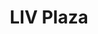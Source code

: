 ---
order: 11
thumbnail: /images/brokers-and-realtors/portfolio/liv-plaza/thumbnail.jpg
title: LIV Plaza
credit: ATV
slides:
  - image: /images/brokers-and-realtors/portfolio/liv-plaza/slide-1.jpg
    type: image
    proportion: video
  - image: /images/brokers-and-realtors/portfolio/liv-plaza/slide-2.jpg
    type: image
    proportion: video
  - image: /images/brokers-and-realtors/portfolio/liv-plaza/slide-3.jpg
    type: image
    proportion: video
  - image: /images/brokers-and-realtors/portfolio/liv-plaza/slide-4.jpg
    type: image
    proportion: video
---